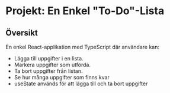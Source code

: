 # Projekt: En Enkel "To-Do"-Lista

## Översikt

En enkel React-applikation med TypeScript där användare kan:

- Lägga till uppgifter i en lista.
- Markera uppgifter som utförda.
- Ta bort uppgifter från listan.
- Se hur många uppgifter som finns kvar
- useState används för att lägga till och ta bort uppgifter

